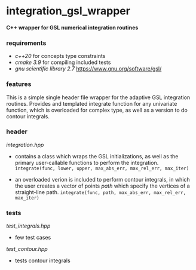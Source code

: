 # integration_gsl_wrapper

**C++ wrapper for GSL numerical integration routines**

### requirements

- *c++20* for concepts type constraints
- *cmake 3.9* for compiling included tests
- *gnu scientific library 2.7* <https://www.gnu.org/software/gsl/>

### features

This is a simple single header file wrapper for the adaptive GSL integration routines. Provides and templated integrate function for any univariate function, which is overloaded for complex type, as well as a version to do contour integrals.

### header

*integration.hpp*
- contains a class which wraps the GSL initializations, as well as the primary user-callable functions to perform the integration.
`integrate(func, lower, upper, max_abs_err, max_rel_err, max_iter)`

- an overloaded verion is included to perform contour integrals, in which the user creates a vector of points *path* which specify the vertices of a straight-line path.
`integrate(func, path, max_abs_err, max_rel_err, max_iter)`

### tests

*test_integrals.hpp*
- few test cases

*test_contour.hpp*
- tests contour integrals